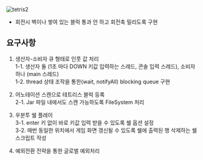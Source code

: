 ![tetris2](https://user-images.githubusercontent.com/12610035/131299100-0bff9fd9-d7d6-4e7d-b3b4-5bfda6addf8f.gif)  
* 회전시 벽이나 쌓여 있는 블럭 통과 안 하고 회전축 밀리도록 구현  

## 요구사항
1. 생산자-소비자 큐 형태로 인풋 값 처리  
1-1. 생산자 둘 (1초 마다 DOWN 키값 입력하는 스레드, 콘솔 입력 스레드), 소비자 하나 (main 스레드)  
1-2. thread 상태 조작을 통한(wait, notifyAll) blocking queue 구현  

2. 어노테이션 스캔으로 테트리스 블럭 등록  
2-1. Jar 파일 내에서도 스캔 가능하도록 FileSystem 처리  

3. 우분투 쉘 플레이  
3-1. enter 키 없이 바로 키값 입력 받을 수 있도록 쉘 옵션 설정  
3-2. 매번 동일한 위치에서 게임 화면 갱신될 수 있도록 쉘에 출력된 행 삭제하는 쉘 스크립트 작성    

4. 예외전환 전략을 통한 글로벌 예외처리  
